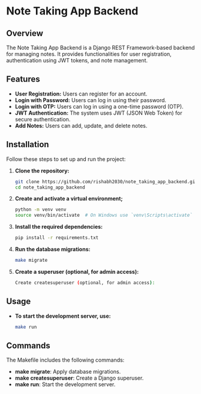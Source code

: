 # Note Taking App Backend

## Overview

The Note Taking App Backend is a Django REST Framework-based backend for managing notes. It provides functionalities for user registration, authentication using JWT tokens, and note management.

## Features

- **User Registration:** Users can register for an account.
- **Login with Password:** Users can log in using their password.
- **Login with OTP:** Users can log in using a one-time password (OTP).
- **JWT Authentication:** The system uses JWT (JSON Web Token) for secure authentication.
- **Add Notes:** Users can add, update, and delete notes.

## Installation

Follow these steps to set up and run the project:

1. **Clone the repository:**
   ```bash
   git clone https://github.com/rishabh2030/note_taking_app_backend.git
   cd note_taking_app_backend
2. **Create and activate a virtual environment;**
    ```bash
    python -m venv venv
    source venv/bin/activate  # On Windows use `venv\Scripts\activate`
3. **Install the required dependencies:**
    ```bash
    pip install -r requirements.txt
4. **Run the database migrations:**
    ```bash
    make migrate
5. **Create a superuser (optional, for admin access):**
    ```bash
    Create createsuperuser (optional, for admin access):
    ```
## Usage
- **To start the development server, use:**
     ```bash
    make run
    ```
## Commands
The Makefile includes the following commands:

- **make migrate**: Apply database migrations.
- **make createsuperuser**: Create a Django superuser.
- **make run**: Start the development server.
